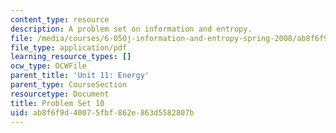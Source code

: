```yaml
---
content_type: resource
description: A problem set on information and entropy.
file: /media/courses/6-050j-information-and-entropy-spring-2008/ab8f6f9d40075fbf862e863d5582807b_MIT6_050JS08_ps_10.pdf
file_type: application/pdf
learning_resource_types: []
ocw_type: OCWFile
parent_title: 'Unit 11: Energy'
parent_type: CourseSection
resourcetype: Document
title: Problem Set 10
uid: ab8f6f9d-4007-5fbf-862e-863d5582807b
---
```

